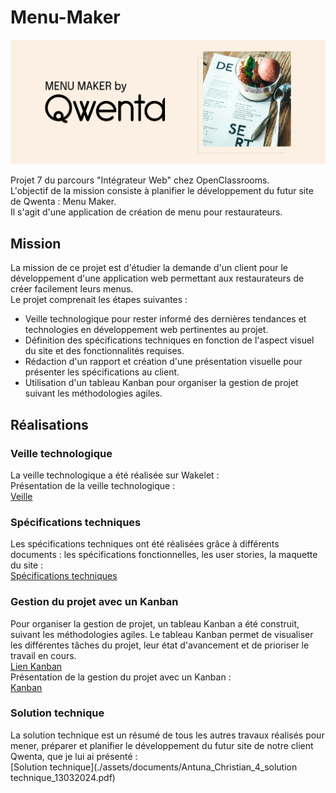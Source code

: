 # Menu-Maker

![image](./assets/images/P7_Banner-Qwenta.png)

Projet 7 du parcours "Intégrateur Web" chez OpenClassrooms. <br>
L'objectif de la mission consiste à planifier le développement du futur site de Qwenta : Menu Maker. <br>
Il s'agit d'une application de création de menu pour restaurateurs.

##  Mission 

La mission de ce projet est d'étudier la demande d'un client pour le développement d'une application web permettant aux restaurateurs de créer facilement leurs menus. <br>
Le projet comprenait les étapes suivantes :

- Veille technologique pour rester informé des dernières tendances et technologies en développement web pertinentes au projet.
- Définition des spécifications techniques en fonction de l'aspect visuel du site et des fonctionnalités requises.
- Rédaction d'un rapport et création d'une présentation visuelle pour présenter les spécifications au client.
- Utilisation d'un tableau Kanban pour organiser la gestion de projet suivant les méthodologies agiles.

## Réalisations

### Veille technologique 

La veille technologique a été réalisée sur Wakelet : <br>
Présentation de la veille technologique : <br>
[Veille](./assets/documents/Antuna_Christian_1_veille_13032024.pdf)

### Spécifications techniques

Les spécifications techniques ont été réalisées grâce à différents documents : les spécifications fonctionnelles, les user stories, la maquette du site : <br>
[Spécifications techniques](./assets/documents/Antuna_Christian_2_specifications_techniques_13032024.docx)

### Gestion du projet avec un Kanban

Pour organiser la gestion de projet, un tableau Kanban a été construit, suivant les méthodologies agiles. Le tableau Kanban permet de visualiser les différentes tâches du projet, leur état d'avancement et de prioriser le travail en cours. <br>
[Lien Kanban](https://trello.com/b/cLZBciET/menu-maker) <br>
Présentation de la gestion du projet avec un Kanban : <br>
[Kanban](./assets/documents/Antuna_Christian_3_kanban_13032024.pdf)

### Solution technique

La solution technique est un résumé de tous les autres travaux réalisés pour mener, préparer et planifier le développement du futur site de notre client Qwenta, que je lui ai présenté : <br>
[Solution technique](./assets/documents/Antuna_Christian_4_solution technique_13032024.pdf)